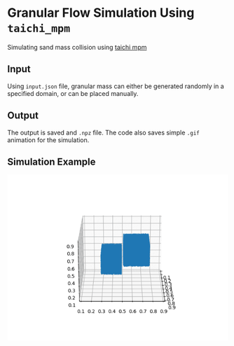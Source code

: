 # Granular Flow Simulation Using `taichi_mpm`
Simulating sand mass collision using [taichi mpm](https://github.com/taichi-dev/taichi_elements)

## Input
Using `input.json` file, granular mass can either be generated randomly in a specified domain,
or can be placed manually.

## Output
The output is saved and `.npz` file. The code also saves simple `.gif` animation for the simulation. 

## Simulation Example
![Sand collision example](example.gif)



